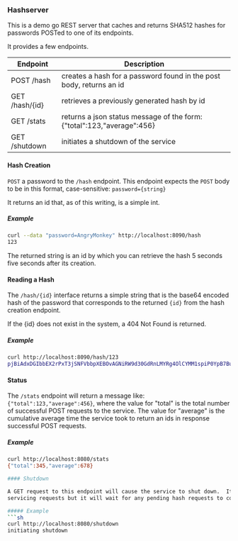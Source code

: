 ### Hashserver

This is a demo go REST server that caches and returns SHA512 hashes for passwords POSTed to one of its endpoints.

It provides a few endpoints.

| Endpoint        | Description                                                             |
| ----------      | ----------                                                              |
| POST /hash      | creates a hash for a password found in the post body, returns an id     |
| GET /hash/{id}  | retrieves a previously generated hash by id                             |
| GET /stats      | returns a json status message of the form: {"total":123,"average":456}  |
| GET /shutdown   | initiates a shutdown of the service                                     |



#### Hash Creation
`POST` a password to the `/hash` endpoint.  This endpoint expects the `POST` body to be in
this format, case-sensitive:
           `password={string}`

It returns an id that, as of this writing, is a simple int.

##### Example
```sh
curl --data "password=AngryMonkey" http://localhost:8090/hash
123
```
The returned string is an id by which you can retrieve the hash 5 seconds five seconds after its creation.

#### Reading a Hash
The `/hash/{id}` interface returns a simple string that is the base64 encoded hash of
the password that corresponds to the returned `{id}` from the hash creation endpoint.

If the {id} does not exist in the system, a 404 Not Found is returned.

##### Example
```sh
curl http://localhost:8090/hash/123
pjBiAdxDGIbbEX2rPxT3jSNFVbbpXEBOvAGNiRW9d30GdRnLMYRg4OlCYMM1spiP0YpB7BuzYkRMmkjQr3TtrA==
```

#### Status
The `/stats` endpoint will return a message like: `{"total":123,"average":456}`, where
the value for "total" is the total number of successful POST requests to the service.
The value for "average" is the cumulative average time the service took to return an ids in
response successful POST requests.

##### Example
```sh
curl http://localhost:8080/stats
{"total":345,"average":678}

#### Shutdown

A GET request to this endpoint will cause the service to shut down.  It will immediately stop
servicing requests but it will wait for any pending hash requests to complete before exiting.

##### Example
```sh
curl http://localhost:8080/shutdown
initiating shutdown
```




